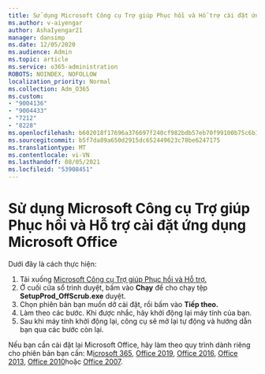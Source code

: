 ```yaml
---
title: Sử dụng Microsoft Công cụ Trợ giúp Phục hồi và Hỗ trợ cài đặt ứng dụng Microsoft Office
ms.author: v-aiyengar
author: AshaIyengar21
manager: dansimp
ms.date: 12/05/2020
ms.audience: Admin
ms.topic: article
ms.service: o365-administration
ROBOTS: NOINDEX, NOFOLLOW
localization_priority: Normal
ms.collection: Adm_O365
ms.custom:
- "9004136"
- "9004433"
- "7212"
- "8228"
ms.openlocfilehash: b602018f17696a376697f240cf982bdb57eb70f99100b75c6b15867ee135bb5d
ms.sourcegitcommit: b5f7da89a650d2915dc652449623c78be6247175
ms.translationtype: MT
ms.contentlocale: vi-VN
ms.lasthandoff: 08/05/2021
ms.locfileid: "53908451"
---
```

# <a name="use-microsoft-support-and-recovery-assistant-to-uninstall-microsoft-office"></a>Sử dụng Microsoft Công cụ Trợ giúp Phục hồi và Hỗ trợ cài đặt ứng dụng Microsoft Office

Dưới đây là cách thực hiện:

1. Tải xuống [Microsoft Công cụ Trợ giúp Phục hồi và Hỗ trợ.](https://go.microsoft.com/fwlink/?linkid=2139122)
1. Ở cuối cửa sổ trình duyệt, bấm vào **Chạy** để cho chạy tệp **SetupProd_OffScrub.exe** duyệt.
1. Chọn phiên bản bạn muốn dỡ cài đặt, rồi bấm vào **Tiếp theo.**
1. Làm theo các bước. Khi được nhắc, hãy khởi động lại máy tính của bạn.
1. Sau khi máy tính khởi động lại, công cụ sẽ mở lại tự động và hướng dẫn bạn qua các bước còn lại.

Nếu bạn cần cài đặt lại Microsoft Office, hãy làm theo quy trình dành riêng cho phiên bản bạn cần: M[icrosoft 365](https://go.microsoft.com/fwlink/?linkid=2138843), [Office 2019](https://go.microsoft.com/fwlink/?linkid=2138843), [Office 2016](https://go.microsoft.com/fwlink/?linkid=2138919), [Office 2013](https://go.microsoft.com/fwlink/?linkid=2138919), [Office 2010](https://go.microsoft.com/fwlink/?linkid=2139237)hoặc [Office 2007](https://go.microsoft.com/fwlink/?linkid=2138644).